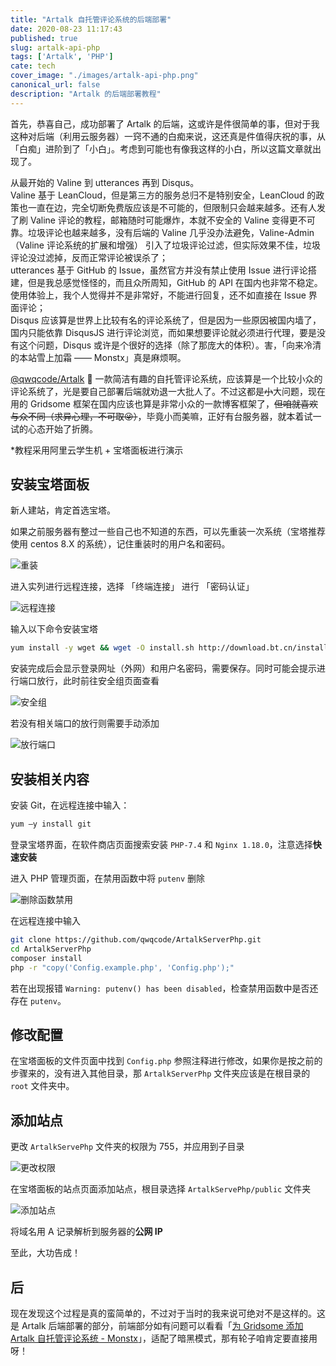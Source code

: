 ```yaml
---
title: "Artalk 自托管评论系统的后端部署"
date: 2020-08-23 11:17:43
published: true
slug: artalk-api-php
tags: ['Artalk', 'PHP']
cate: tech
cover_image: "./images/artalk-api-php.png"
canonical_url: false
description: "Artalk 的后端部署教程"
---
```


首先，恭喜自己，成功部署了 Artalk 的后端，这或许是件很简单的事，但对于我这种对后端（利用云服务器）一窍不通的白痴来说，这还真是件值得庆祝的事，从「白痴」进阶到了「小白」。考虑到可能也有像我这样的小白，所以这篇文章就出现了。

从最开始的 Valine 到 utterances 再到 Disqus。  
Valine 基于 LeanCloud，但是第三方的服务总归不是特别安全，LeanCloud 的政策也一直在边，完全切断免费版应该是不可能的，但限制只会越来越多。还有人发了刷 Valine 评论的教程，邮箱随时可能爆炸，本就不安全的 Valine 变得更不可靠。垃圾评论也越来越多，没有后端的 Valine 几乎没办法避免，Valine-Admin（Valine 评论系统的扩展和增强） 引入了垃圾评论过滤，但实际效果不佳，垃圾评论没过滤掉，反而正常评论被误杀了；  
utterances 基于 GitHub 的 Issue，虽然官方并没有禁止使用 Issue 进行评论搭建，但是我总感觉怪怪的，而且众所周知，GitHub 的 API 在国内也非常不稳定。使用体验上，我个人觉得并不是非常好，不能进行回复，还不如直接在 Issue 界面评论；  
Disqus 应该算是世界上比较有名的评论系统了，但是因为一些原因被国内墙了，国内只能依靠 DisqusJS 进行评论浏览，而如果想要评论就必须进行代理，要是没有这个问题，Disqus 或许是个很好的选择（除了那庞大的体积）。害，「向来冷清的本站雪上加霜 —— Monstx」真是麻烦啊。

[@qwqcode/Artalk](https://github.com/qwqcode/Artalk) 🌌 一款简洁有趣的自托管评论系统，应该算是一个比较小众的评论系统了，光是要自己部署后端就劝退一大批人了。不过这都是~~小~~大问题，现在用的 Gridsome 框架在国内应该也算是非常小众的一款博客框架了，~~但咱就喜欢与众不同（求异心理，不可取😜）~~，毕竟小而美嘛，正好有台服务器，就本着试一试的心态开始了折腾。

*教程采用阿里云学生机 + 宝塔面板进行演示

## 安装宝塔面板

新人建站，肯定首选宝塔。

如果之前服务器有整过一些自己也不知道的东西，可以先重装一次系统（宝塔推荐使用 centos 8.X 的系统），记住重装时的用户名和密码。

![重装](https://rmt.dogedoge.com/fetch/royce/storage/artalk-api-php/re-install.png?fmt=webp)

进入实列进行远程连接，选择 「终端连接」 进行 「密码认证」

![远程连接](https://rmt.dogedoge.com/fetch/royce/storage/artalk-api-php/remote.png?fmt=webp)

输入以下命令安装宝塔

```bash
yum install -y wget && wget -O install.sh http://download.bt.cn/install/install_6.0.sh && sh install.sh
```

安装完成后会显示登录网址（外网）和用户名密码，需要保存。同时可能会提示进行端口放行，此时前往安全组页面查看

![安全组](https://rmt.dogedoge.com/fetch/royce/storage/artalk-api-php/safe.png?fmt=webp)

若没有相关端口的放行则需要手动添加

![放行端口](https://rmt.dogedoge.com/fetch/royce/storage/artalk-api-php/port.png?fmt=webp)

## 安装相关内容

安装 Git，在远程连接中输入：

```bash
yum –y install git
```

登录宝塔界面，在软件商店页面搜索安装 `PHP-7.4` 和 `Nginx 1.18.0`，注意选择**快速安装**

进入 PHP 管理页面，在禁用函数中将 `putenv` 删除

![删除函数禁用](https://rmt.dogedoge.com/fetch/royce/storage/artalk-api-php/putenv.png?fmt=webp)

在远程连接中输入

```bash
git clone https://github.com/qwqcode/ArtalkServerPhp.git
cd ArtalkServerPhp
composer install
php -r "copy('Config.example.php', 'Config.php');"
```

若在出现报错 `Warning: putenv() has been disabled`，检查禁用函数中是否还存在 `putenv`。

## 修改配置

在宝塔面板的文件页面中找到 `Config.php` 参照注释进行修改，如果你是按之前的步骤来的，没有进入其他目录，那 `ArtalkServerPhp` 文件夹应该是在根目录的 `root` 文件夹中。

## 添加站点

更改 `ArtalkServePhp` 文件夹的权限为 755，并应用到子目录

![更改权限](https://rmt.dogedoge.com/fetch/royce/storage/artalk-api-php/authority.png?fmt=webp)

在宝塔面板的站点页面添加站点，根目录选择 `ArtalkServePhp/public` 文件夹

![添加站点](https://rmt.dogedoge.com/fetch/royce/storage/artalk-api-php/site.png?fmt=webp)

将域名用 A 记录解析到服务器的**公网 IP**

至此，大功告成！

## 后

现在发现这个过程是真的蛮简单的，不过对于当时的我来说可绝对不是这样的。这是 Artalk 后端部署的部分，前端部分如有问题可以看看「[为 Gridsome 添加 Artalk 自托管评论系统 - Monstx](https://blog.monsterx.cn/code/use-self-hosted-comment-system-in-gridsome/)」，适配了暗黑模式，那有轮子咱肯定要直接用呀！
